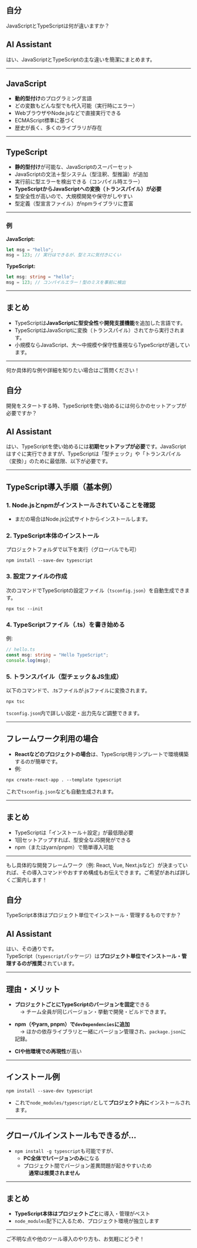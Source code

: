 ## 自分
JavaScriptとTypeScriptは何が違いますか？

## AI Assistant
はい、JavaScriptとTypeScriptの主な違いを簡潔にまとめます。

---

## JavaScript
- **動的型付け**のプログラミング言語
- どの変数もどんな型でも代入可能（実行時にエラー）
- WebブラウザやNode.jsなどで直接実行できる
- ECMAScript標準に基づく
- 歴史が長く、多くのライブラリが存在

---

## TypeScript
- **静的型付け**が可能な、JavaScriptのスーパーセット
- JavaScriptの文法＋型システム（型注釈、型推論）が追加
- 実行前に型エラーを検出できる（コンパイル時エラー）
- **TypeScriptからJavaScriptへの変換（トランスパイル）が必要**
- 型安全性が高いので、大規模開発や保守がしやすい
- 型定義（型宣言ファイル）がnpmライブラリに豊富

---

### 例

**JavaScript:**
```javascript
let msg = "hello";
msg = 123; // 実行はできるが、型ミスに気付きにくい
```


**TypeScript:**
```typescript
let msg: string = "hello";
msg = 123; // コンパイルエラー！型のミスを事前に検出
```


---

## まとめ
- TypeScriptは**JavaScriptに型安全性**や**開発支援機能**を追加した言語です。
- TypeScriptはJavaScriptに変換（トランスパイル）されてから実行されます。
- 小規模ならJavaScript、大〜中規模や保守性重視ならTypeScriptが適しています。

---

何か具体的な例や詳細を知りたい場合はご質問ください！

## 自分
開発をスタートする時、TypeScriptを使い始めるには何らかのセットアップが必要ですか？

## AI Assistant
はい、TypeScriptを使い始めるには**初期セットアップが必要**です。JavaScriptはすぐに実行できますが、TypeScriptは「型チェック」や「トランスパイル（変換）」のために最低限、以下が必要です。

---

## TypeScript導入手順（基本例）

### 1. Node.jsとnpmがインストールされていることを確認

- まだの場合はNode.js公式サイトからインストールします。

### 2. TypeScript本体のインストール

プロジェクトフォルダで以下を実行（グローバルでも可）

```textmate
npm install --save-dev typescript
```


### 3. 設定ファイルの作成

次のコマンドでTypeScriptの設定ファイル（`tsconfig.json`）を自動生成できます。

```textmate
npx tsc --init
```


### 4. TypeScriptファイル（.ts）を書き始める

例:
```typescript
// hello.ts
const msg: string = "Hello TypeScript";
console.log(msg);
```


### 5. トランスパイル（型チェック＆JS生成）

以下のコマンドで、.tsファイルが.jsファイルに変換されます。

```textmate
npx tsc
```


`tsconfig.json`内で詳しい設定・出力先など調整できます。

---

## フレームワーク利用の場合

- **Reactなどのプロジェクトの場合**は、TypeScript用テンプレートで環境構築するのが簡単です。
- 例:
```
npx create-react-app . --template typescript
```

これで`tsconfig.json`なども自動生成されます。

---

## まとめ
- TypeScriptは「インストール＋設定」が最低限必要
- 1回セットアップすれば、型安全なJS開発ができる
- npm（またはyarn/pnpm）で簡単導入可能

---

もし具体的な開発フレームワーク（例: React, Vue, Next.jsなど）が決まっていれば、その導入コマンドやおすすめ構成もお伝えできます。ご希望があれば詳しくご案内します！

## 自分
TypeScript本体はプロジェクト単位でインストール・管理するものですか？

## AI Assistant
はい、その通りです。  
TypeScript（`typescript`パッケージ）は**プロジェクト単位でインストール・管理するのが推奨**されています。

---

## 理由・メリット

- **プロジェクトごとにTypeScriptのバージョンを固定**できる  
　→ チーム全員が同じバージョン・挙動で開発・ビルドできます。

- **npm（やyarn, pnpm）で`devDependencies`に追加**  
　→ ほかの依存ライブラリと一緒にバージョン管理され、`package.json`に記録。
- **CIや他環境での再現性**が高い

---

## インストール例

```textmate
npm install --save-dev typescript
```


- これで`node_modules/typescript/`として**プロジェクト内に**インストールされます。

---

## グローバルインストールもできるが…

- `npm install -g typescript`も可能ですが、
    - **PC全体で1バージョンのみ**になる
    - プロジェクト間でバージョン差異問題が起きやすいため  
　**通常は推奨されません**

---

## まとめ

- **TypeScript本体はプロジェクトごと**に導入・管理がベスト
- `node_modules`配下に入るため、プロジェクト環境が独立します

---

ご不明な点や他のツール導入のやり方も、お気軽にどうぞ！
